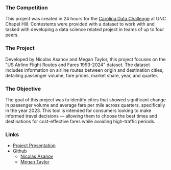 ### The Competition
This project was created in 24 hours for the [Carolina Data Challenge](https://cdc.cs.unc.edu/) at UNC Chapel Hill.
Contestents were provided with a dataset to work with and tasked with developing a data science related project in teams of up to four peers.
### The Project
Developed by Nicolas Asanov and Megan Taylor, this project focuses on the "US Airline Flight Routes and Fares 1993-2024" dataset. 
The dataset includes information on airline routes between origin and destination cities, detailing passenger volume, fare prices, market share, year, and quarter.
### The Objective
The goal of this project was to identify cities that showed significant change in passenger volume and average fare per mile across quarters, specifically in the year 2023.
This tool is intended for consumers looking to make informed travel decisions — allowing them to choose the best times and destinations for cost-effective fares while avoiding high-traffic periods.
### Links
- [Project Presentation](https://docs.google.com/presentation/d/164dLS9LYwN4aFI6srtqxKlEUApNO6WQlJo4l5L4Eg4w/edit?usp=sharing)
- Github
  - [Nicolas Asanov](https://github.com/naasanov)
  - [Megan Taylor](https://github.com/mmtaylo)
